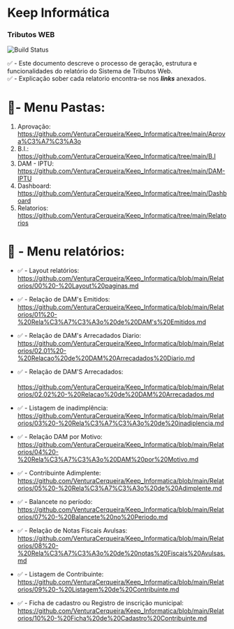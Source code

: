 # Keep Informática
### Tributos WEB 
![Build Status](https://travis-ci.org/joemccann/dillinger.svg?branch=master)

 ✅ - Este documento descreve o processo de geração, estrutura e funcionalidades do relatório do Sistema de Tributos Web.<br>
 ✅ - Explicação sober cada relatorio encontra-se nos **_links_** anexados. 
 
#    📄- Menu Pastas:
1.  Aprovação: <https://github.com/VenturaCerqueira/Keep_Informatica/tree/main/Aprova%C3%A7%C3%A3o>
2.  B.I.:   <https://github.com/VenturaCerqueira/Keep_Informatica/tree/main/B.I>
3.  DAM - IPTU: <https://github.com/VenturaCerqueira/Keep_Informatica/tree/main/DAM-IPTU>
4.  Dashboard: <https://github.com/VenturaCerqueira/Keep_Informatica/tree/main/Dashboard>
5.  Relatorios: <https://github.com/VenturaCerqueira/Keep_Informatica/tree/main/Relatorios>

#   
#   📄 - Menu relatórios:
-   ✅  -   Layout relatórios: <Br>
<https://github.com/VenturaCerqueira/Keep_Informatica/blob/main/Relatorios/00%20-%20Layout%20paginas.md>

-   ✅  -   Relação de DAM's Emitidos: <br>
  <https://github.com/VenturaCerqueira/Keep_Informatica/blob/main/Relatorios/01%20-%20Rela%C3%A7%C3%A3o%20de%20DAM's%20Emitidos.md>

-   ✅  -    Relação de DAM's Arrecadados Diario: <br>
<https://github.com/VenturaCerqueira/Keep_Informatica/blob/main/Relatorios/02.01%20-%20Relacao%20de%20DAM%20Arrecadados%20Diario.md>

-    ✅ -   Relação de DAM'S Arrecadados: <br>   
<https://github.com/VenturaCerqueira/Keep_Informatica/blob/main/Relatorios/02.02%20-%20Relacao%20de%20DAM%20Arrecadados.md>

-   ✅  -   Listagem de inadimplência: <br>
 <https://github.com/VenturaCerqueira/Keep_Informatica/blob/main/Relatorios/03%20-%20Rela%C3%A7%C3%A3o%20de%20inadiplencia.md> 

-   ✅  -   Relação DAM por Motivo: <br>
<https://github.com/VenturaCerqueira/Keep_Informatica/blob/main/Relatorios/04%20-%20Rela%C3%A7%C3%A3o%20DAM%20por%20Motivo.md>

-   ✅  -   Contribuinte Adimplente: <br>
<https://github.com/VenturaCerqueira/Keep_Informatica/blob/main/Relatorios/05%20-%20Rela%C3%A7%C3%A3o%20de%20Adimplente.md>

-   ✅  -   Balancete no período: <br>
<https://github.com/VenturaCerqueira/Keep_Informatica/blob/main/Relatorios/07%20-%20Balancete%20no%20Periodo.md> 

-   ✅  -   Relação de Notas Fiscais Avulsas: <br>
<https://github.com/VenturaCerqueira/Keep_Informatica/blob/main/Relatorios/08%20-%20Rela%C3%A7%C3%A3o%20de%20notas%20Fiscais%20Avulsas.md>

-   ✅  -   Listagem de Contribuinte: <br>
<https://github.com/VenturaCerqueira/Keep_Informatica/blob/main/Relatorios/09%20-%20Listagem%20de%20Contribuinte.md>

-   ✅  -   Ficha de cadastro ou Registro de inscrição municipal: <br>
<https://github.com/VenturaCerqueira/Keep_Informatica/blob/main/Relatorios/10%20-%20Ficha%20de%20Cadastro%20Contribuinte.md>